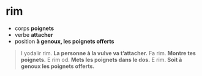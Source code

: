 # rim
- corps **poignets**
- verbe **attacher**
- position **à genoux, les poignets offerts**

> I yodalir rim. **La personne à la vulve va t’attacher.**
> Fa rim.		 **Montre tes poignets.**
> E rim od.		 **Mets les poignets dans le dos.**
> E rim.	     **Soit à genoux les poignets offerts.**